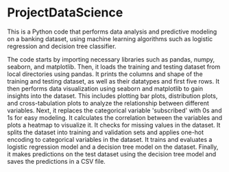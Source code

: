 # ProjectDataScience
This is a Python code that performs data analysis and predictive modeling on a banking dataset, using machine learning algorithms such as logistic regression and decision tree classifier.

The code starts by importing necessary libraries such as pandas, numpy, seaborn, and matplotlib.
Then, it loads the training and testing dataset from local directories using pandas.
It prints the columns and shape of the training and testing dataset, as well as their datatypes and first five rows.
It then performs data visualization using seaborn and matplotlib to gain insights into the dataset. This includes plotting bar plots, distribution plots, and cross-tabulation plots to analyze the relationship between different variables.
Next, it replaces the categorical variable 'subscribed' with 0s and 1s for easy modeling.
It calculates the correlation between the variables and plots a heatmap to visualize it.
It checks for missing values in the dataset.
It splits the dataset into training and validation sets and applies one-hot encoding to categorical variables in the dataset.
It trains and evaluates a logistic regression model and a decision tree model on the dataset.
Finally, it makes predictions on the test dataset using the decision tree model and saves the predictions in a CSV file.
